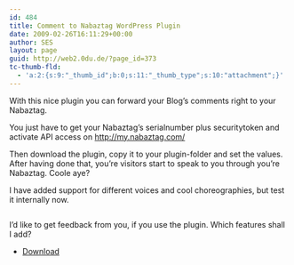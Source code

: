 ```yaml
---
id: 484
title: Comment to Nabaztag WordPress Plugin
date: 2009-02-26T16:11:29+00:00
author: SES
layout: page
guid: http://web2.0du.de/?page_id=373
tc-thumb-fld:
  - 'a:2:{s:9:"_thumb_id";b:0;s:11:"_thumb_type";s:10:"attachment";}'
---
```

With this nice plugin you can forward your Blog&#8217;s comments right to your Nabaztag.

You just have to get your Nabaztag&#8217;s serialnumber plus securitytoken and activate API access on http://my.nabaztag.com/
<img loading="lazy" alt="" src="http://web2.0du.de/pictures/nabaztag_enable.png" title="My Nabaztag Settings"    />

Then download the plugin, copy it to your plugin-folder and set the values. After having done that, you&#8217;re visitors start to speak to you through you&#8217;re Nabaztag. Coole aye?

I have added support for different voices and cool choreographies, but test it internally now.

<img loading="lazy" alt="" src="http://web2.0du.de/pictures/nabaz_plugin.png" title="Nabaztag Plugin Screenshot"    />

I&#8217;d like to get feedback from you, if you use the plugin. Which features shall I add?

  * [Download](http://wordpress.org/extend/plugins/comments-to-nabaztag/)
